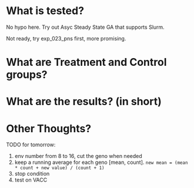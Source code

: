 # What is tested?

No hypo here. Try out Asyc Steady State GA that supports Slurm.

Not ready, try exp_023_pns first, more promising.

# What are Treatment and Control groups?


# What are the results? (in short)


# Other Thoughts?

TODO for tomorrow:
1. env number from 8 to 16, cut the geno when needed
2. keep a running average for each geno [mean, count]. `new mean = (mean * count + new value) / (count + 1)`
3. stop condition
4. test on VACC
